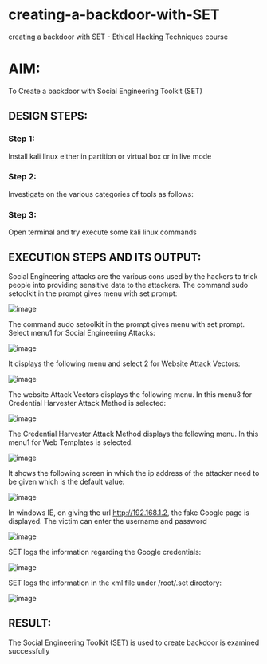 # creating-a-backdoor-with-SET
creating a backdoor with SET - Ethical Hacking Techniques course

# AIM:
To Create a backdoor with Social Engineering Toolkit (SET)

## DESIGN STEPS:

### Step 1:

Install kali linux either in partition or virtual box or in live mode


### Step 2:

Investigate on the various categories of tools as follows:

### Step 3:

Open terminal and try execute some kali linux commands

## EXECUTION STEPS AND ITS OUTPUT:
Social Engineering attacks are the various cons used by the hackers to trick people into providing sensitive data to the attackers. 
The command sudo setoolkit in the prompt gives menu with set prompt:



![image](https://github.com/user-attachments/assets/81088579-afce-405f-ad23-c99b4d20a88f)



The command sudo setoolkit in the prompt gives menu with set prompt. Select menu1 for Social Engineering Attacks:


![image](https://github.com/user-attachments/assets/7aebd554-ec0a-49d3-986c-af642fa10184)

It displays the following menu and select 2 for Website Attack Vectors:



![image](https://github.com/user-attachments/assets/faaa4d55-818f-43f5-8f54-a464109ae502)


The website Attack Vectors displays the following menu. In this menu3 for Credential Harvester Attack Method is selected:



![image](https://github.com/user-attachments/assets/4844b88d-6be6-4e59-b306-f104ffaaf3d1)


The Credential Harvester Attack Method displays the following menu. In this menu1 for Web Templates is selected:


![image](https://github.com/user-attachments/assets/59abe8fb-f9ca-4d0a-b5c5-ea5e8e035fa2)


It shows the following screen in which the ip address of the attacker need to be given which is the default value:



![image](https://github.com/user-attachments/assets/8cb66b45-09e3-46b7-83bc-b4262972059f)



In windows IE, on giving the url http://192.168.1.2, the fake Google page is displayed. The victim can enter the username and password


![image](https://github.com/user-attachments/assets/f297ab35-6374-4ac5-9026-ea6348b30fb6)



SET logs the information regarding the Google credentials:

![image](https://github.com/user-attachments/assets/f61d237f-d95b-4de0-9cb1-498ed243cd09)


SET logs the information in the xml file under /root/.set directory:


![image](https://github.com/user-attachments/assets/82035405-6139-4e04-b24c-66215e858a24)





## RESULT:
The Social Engineering Toolkit (SET) is used to create backdoor is  examined successfully

